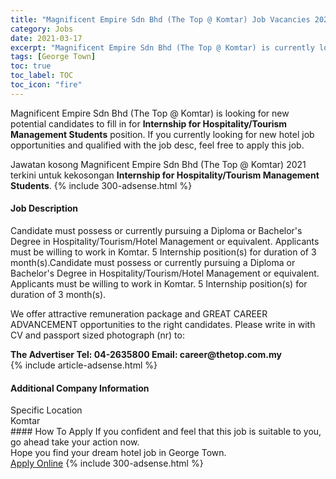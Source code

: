 ```yaml
---
title: "Magnificent Empire Sdn Bhd (The Top @ Komtar) Job Vacancies 2021 - Internship for Hospitality/Tourism Management Students" 
category: Jobs 
date: 2021-03-17 
excerpt: "Magnificent Empire Sdn Bhd (The Top @ Komtar) is currently looking for suitable person to fill in the Internship for Hospitality/Tourism Management Students which positioned at George Town" 
tags: [George Town] 
toc: true 
toc_label: TOC 
toc_icon: "fire" 
--- 
```


<p>Magnificent Empire Sdn Bhd (The Top @ Komtar) is looking for new potential candidates to fill in for <b>Internship for Hospitality/Tourism Management Students</b> position. If you currently looking for new hotel job opportunities and qualified with the job desc, feel free to apply this job.
</p>Jawatan kosong Magnificent Empire Sdn Bhd (The Top @ Komtar) 2021 terkini untuk kekosongan <b>Internship for Hospitality/Tourism Management Students</b>. 
{% include 300-adsense.html %} 
<div><div><h4>Job Description</h4></div><div><div><span><div>Candidate must possess or currently pursuing a Diploma or Bachelor's Degree in Hospitality/Tourism/Hotel Management or equivalent.
Applicants must be willing to work in Komtar.
5  Internship position(s) for duration of 3 month(s).Candidate must possess or currently pursuing a Diploma or Bachelor's Degree in Hospitality/Tourism/Hotel Management or equivalent.
Applicants must be willing to work in Komtar.
5  Internship position(s) for duration of 3 month(s).<p>We offer attractive remuneration package and GREAT CAREER ADVANCEMENT opportunities to the right candidates.  Please write in with CV and passport sized photograph (nr) to: 

</p><b>The Advertiser
Tel: 04-2635800
Email:  career@thetop.com.my</b></div></span></div></div></div> 
{% include article-adsense.html %} 
<div><div><h4>Additional Company Information</h4></div><div><div><div><div><div><div><div><span>Specific Location</span></div><div><span>Komtar</span></div></div></div></div></div></div></div></div> 
#### How To Apply 
If you confident and feel that this job is suitable to you, go ahead take your action now. <br/> 
Hope you find your dream hotel job in George Town. <br/> 
<a href="https://www.jobstreet.com.my/en/job/internship-for-hospitality-tourism-management-students-4505350?jobId=jobstreet-my-job-4505350" class="btn btn--info" target="_blank" rel="nofollow noopenner">Apply Online</a> 
{% include 300-adsense.html %} 